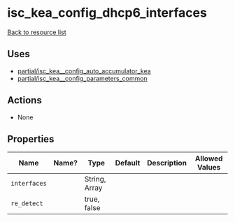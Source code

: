# isc_kea_config_dhcp6_interfaces

[Back to resource list](../README.md#resources)

## Uses

- [partial/isc_kea__config_auto_accumulator_kea](partial/isc_kea__config_auto_accumulator_kea.md)
- [partial/isc_kea__config_parameters_common](partial/isc_kea__config_parameters_common.md)

## Actions

- None

## Properties

| Name         | Name? | Type          | Default | Description | Allowed Values |
| ------------ | ----- | ------------- | ------- | ----------- | -------------- |
| `interfaces` |       | String, Array |         |             |                |
| `re_detect`  |       | true, false   |         |             |                |
